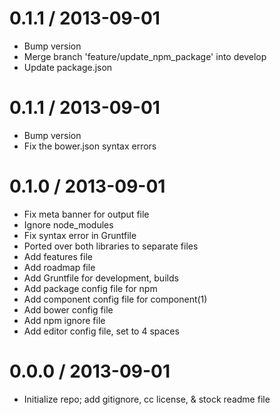 0.1.1 / 2013-09-01 
==================

 * Bump version
 * Merge branch 'feature/update_npm_package' into develop
 * Update package.json

0.1.1 / 2013-09-01 
==================

 * Bump version
 * Fix the bower.json syntax errors

0.1.0 / 2013-09-01 
==================

 * Fix meta banner for output file
 * Ignore node_modules
 * Fix syntax error in Gruntfile
 * Ported over both libraries to separate files
 * Add features file
 * Add roadmap file
 * Add Gruntfile for development, builds
 * Add package config file for npm
 * Add component config file for component(1)
 * Add bower config file
 * Add npm ignore file
 * Add editor config file, set to 4 spaces

0.0.0 / 2013-09-01 
==================

 * Initialize repo; add gitignore, cc license, & stock readme file
